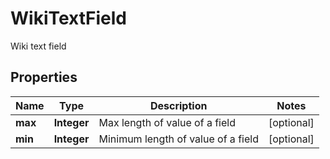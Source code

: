 

# WikiTextField

Wiki text field

## Properties

| Name | Type | Description | Notes |
|------------ | ------------- | ------------- | -------------|
|**max** | **Integer** | Max length of value of a field |  [optional] |
|**min** | **Integer** | Minimum length of value of a field |  [optional] |



